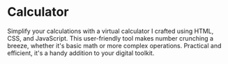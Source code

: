 # Calculator
Simplify your calculations with a virtual calculator I crafted using HTML, CSS, and JavaScript. This user-friendly tool makes number crunching a breeze, whether it's basic math or more complex operations. Practical and efficient, it's a handy addition to your digital toolkit.
